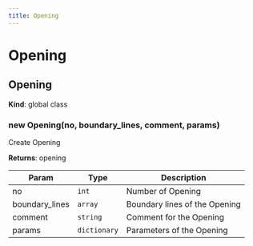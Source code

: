 ```yaml
---
title: Opening
---
```


# Opening

<a name="Opening"></a>

## Opening
**Kind**: global class  
<a name="new_Opening_new"></a>

### new Opening(no, boundary_lines, comment, params)
Create Opening

**Returns**: opening  

| Param | Type | Description |
| --- | --- | --- |
| no | <code>int</code> | Number of Opening |
| boundary_lines | <code>array</code> | Boundary lines of the Opening |
| comment | <code>string</code> | Comment for the Opening |
| params | <code>dictionary</code> | Parameters of the Opening |

